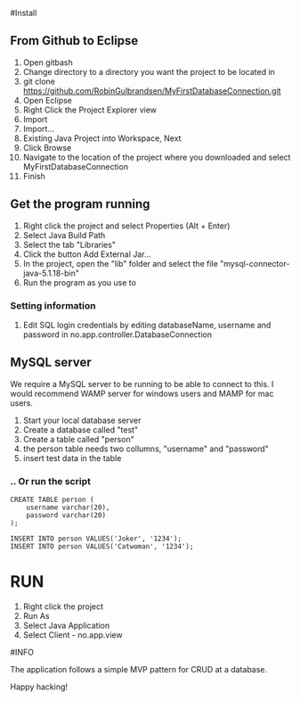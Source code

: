 #Install

## From Github to Eclipse

1. Open gitbash
2. Change directory to a directory you want the project to be located in
3. git clone https://github.com/RobinGulbrandsen/MyFirstDatabaseConnection.git
4. Open Eclipse
5. Right Click the Project Explorer view
6. Import 
7. Import...
8. Existing Java Project into Workspace, Next
9. Click Browse
10. Navigate to the location of the project where you downloaded and select MyFirstDatabaseConnection
9. Finish

## Get the program running

1. Right click the project and select Properties (Alt + Enter)
2. Select Java Build Path
3. Select the tab "Libraries"
4. Click the button Add External Jar...
5. In the project, open the "lib" folder and select the file "mysql-connector-java-5.1.18-bin"
6. Run the program as you use to

### Setting information

1. Edit SQL login credentials by editing databaseName, username and password in
no.app.controller.DatabaseConnection

## MySQL server

We require a MySQL server to be running to be able to connect to this.
I would recommend WAMP server for windows users and MAMP for mac users.

1. Start your local database server
2. Create a database called "test"
3. Create a table called "person"
4. the person table needs two collumns, "username" and "password"
5. insert test data in the table

### .. Or run the script

	CREATE TABLE person (
		username varchar(20),
		password varchar(20)
	);

	INSERT INTO person VALUES('Joker', '1234');
	INSERT INTO person VALUES('Catwoman', '1234');

# RUN

1. Right click the project 
2. Run As 
3. Select Java Application
4. Select Client - no.app.view

#INFO

The application follows a simple MVP pattern for CRUD at a database.

Happy hacking!